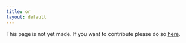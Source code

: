 ```yaml
---
title: or
layout: default
---
```


This page is not yet made. If you want to contribute please do so [here](https://github.com/CrazyH2/Bigstone/blob/wiki/components/or.md).
